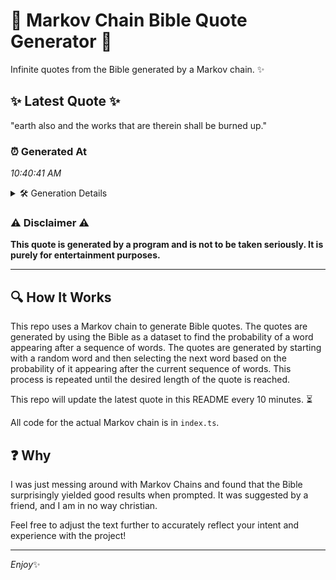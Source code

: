# 📖 Markov Chain Bible Quote Generator 📖

Infinite quotes from the Bible generated by a Markov chain. ✨

## ✨ Latest Quote ✨
"earth also and the works that are therein shall be burned up."

### ⏰ Generated At
*10:40:41 AM*

<details>
    <summary>🛠️ Generation Details</summary>
    <p>
        <strong>🌱 Seed:</strong> earth<br>
        <strong>🔄 Iterations:</strong> 11<br>
        <strong>📜 Context History:</strong><br>[ earth ]: also<br>[ earth, also ]: and<br>[ earth, also, and ]: the<br>[ earth, also, and, the ]: works<br>[ earth, also, and, the, works ]: that<br>[ earth, also, and, the, works, that ]: are<br>[ also, and, the, works, that, are ]: therein<br>[ and, the, works, that, are, therein ]: shall<br>[ the, works, that, are, therein, shall ]: be<br>[ works, that, are, therein, shall, be ]: burned<br>[ that, are, therein, shall, be, burned ]: up.<br>
    </p>
</details>

### ⚠️ Disclaimer ⚠️
**This quote is generated by a program and is not to be taken seriously. It is purely for entertainment purposes.**

---

## 🔍 How It Works

This repo uses a Markov chain to generate Bible quotes. The quotes are generated by using the Bible as a dataset to find the probability of a word appearing after a sequence of words. The quotes are generated by starting with a random word and then selecting the next word based on the probability of it appearing after the current sequence of words. This process is repeated until the desired length of the quote is reached.

This repo will update the latest quote in this README every 10 minutes. ⏳

All code for the actual Markov chain is in `index.ts`.

## ❓ Why

I was just messing around with Markov Chains and found that the Bible surprisingly yielded good results when prompted. 
It was suggested by a friend, and I am in no way christian.

Feel free to adjust the text further to accurately reflect your intent and experience with the project!

---

*Enjoy*✨
